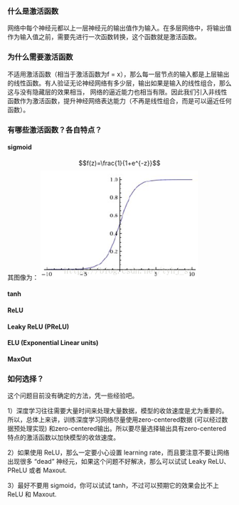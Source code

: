 ### 什么是激活函数
网络中每个神经元都以上一层神经元的输出值作为输入。在多层网络中，将输出值作为输入值之前，需要先进行一次函数转换，这个函数就是激活函数。

### 为什么需要激活函数
不适用激活函数（相当于激活函数为f = x），那么每一层节点的输入都是上层输出的线性函数。有人验证无论神经网络有多少层，输出如果是输入的线性组合，那么这与没有隐藏层的效果相当，
网络的逼近能力也相当有限。因此我们引入非线性函数作为激活函数，提升神经网络表达能力（不再是线性组合，而是可以逼近任何函数）。

### 有哪些激活函数？各自特点？
#### sigmoid
$$f(z)=\frac{1}{1+e^{-z}}$$
其图像为：
![image](https://raw.githubusercontent.com/CPS-zhangX/PhD-Study/master/images/sigmoid.png)
#### tanh

#### ReLU

#### Leaky ReLU (PReLU)

#### ELU (Exponential Linear units)

#### MaxOut

### 如何选择？
这个问题目前没有确定的方法，凭一些经验吧。

1）深度学习往往需要大量时间来处理大量数据，模型的收敛速度是尤为重要的。所以，总体上来讲，训练深度学习网络尽量使用zero-centered数据 (可以经过数据预处理实现) 和zero-centered输出。所以要尽量选择输出具有zero-centered特点的激活函数以加快模型的收敛速度。

2）如果使用 ReLU，那么一定要小心设置 learning rate，而且要注意不要让网络出现很多 “dead” 神经元，如果这个问题不好解决，那么可以试试 Leaky ReLU、PReLU 或者 Maxout.

3）最好不要用 sigmoid，你可以试试 tanh，不过可以预期它的效果会比不上 ReLU 和 Maxout.
